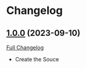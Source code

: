 
# Changelog

## [1.0.0](https://github.com/keerthana-bot/source/tree/1.0.0) (2023-09-10)

[Full Changelog](https://github.com/keerthana-bot/source/compare/v1.0.0...1.0.0)

- Create the Souce